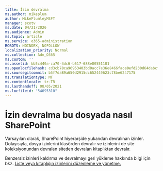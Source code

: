 ```yaml
---
title: İzin devralma
ms.author: mikeplum
author: MikePlumleyMSFT
manager: scotv
ms.date: 04/21/2020
ms.audience: Admin
ms.topic: article
ms.service: o365-administration
ROBOTS: NOINDEX, NOFOLLOW
localization_priority: Normal
ms.collection: Adm_O365
ms.custom: ''
ms.assetid: bb5c440a-ca70-4dc6-b517-688e80551101
ms.openlocfilehash: cd3cb78ca96953403bd0acc7e36e8466face0efd230d64dabcf055185c8ab12a
ms.sourcegitcommit: b5f7da89a650d2915dc652449623c78be6247175
ms.translationtype: MT
ms.contentlocale: tr-TR
ms.lasthandoff: 08/05/2021
ms.locfileid: "54095310"
---
```

# <a name="how-permissions-inheritance-works-in-sharepoint"></a>İzin devralma bu dosyada nasıl SharePoint

Varsayılan olarak, SharePoint hiyerarşide yukarıdan devralınan izinler. Dolayısıyla, dosya izinlerini klasörden devralır ve izinlerini de site koleksiyonundan devralan siteden devralan kitaplıktan devralır.
  
Benzersiz izinleri kaldırma ve devralmayı geri yükleme hakkında bilgi için bkz. [Liste veya kitaplığın izinlerini düzenleme ve yönetme.](https://go.microsoft.com/fwlink/?linkid=869946)
  

